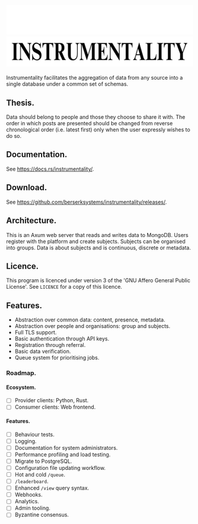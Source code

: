 ![Instrumentality](./assets/dark-header.png#gh-dark-mode-only)
![](./assets/light-header.png#gh-light-mode-only)
---
Instrumentality facilitates the aggregation of data from any source into a 
single database under a common set of schemas.

## Thesis.
Data should belong to people and those they choose to share it with. The order
in which posts are presented should be changed from reverse chronological order
 (i.e. latest first) only when the user expressly wishes to do so.

## Documentation.
See <https://docs.rs/instrumentality/>.

## Download.
See <https://github.com/berserksystems/instrumentality/releases/>.

## Architecture.
This is an Axum web server that reads and writes data to MongoDB. Users register
with the platform and create subjects. Subjects can be organised into groups.
Data is about subjects and is continuous, discrete or metadata.

## Licence.
This program is licenced under version 3 of the 'GNU Affero General Public 
License'. See `LICENCE` for a copy of this licence.

## Features.
- Abstraction over common data: content, presence, metadata.
- Abstraction over people and organisations: group and subjects.
- Full TLS support.
- Basic authentication through API keys.
- Registration through referral.
- Basic data verification.
- Queue system for prioritising jobs.

### Roadmap.
#### Ecosystem.
- [ ] Provider clients: Python, Rust.
- [ ] Consumer clients: Web frontend.

#### Features.
- [ ] Behaviour tests.
- [ ] Logging.
- [ ] Documentation for system administrators.
- [ ] Performance profiling and load testing.
- [ ] Migrate to PostgreSQL. 
- [ ] Configuration file updating workflow.
- [ ] Hot and cold `/queue`.
- [ ] `/leaderboard`.
- [ ] Enhanced `/view` query syntax.
- [ ] Webhooks.
- [ ] Analytics.
- [ ] Admin tooling.
- [ ] Byzantine consensus.

